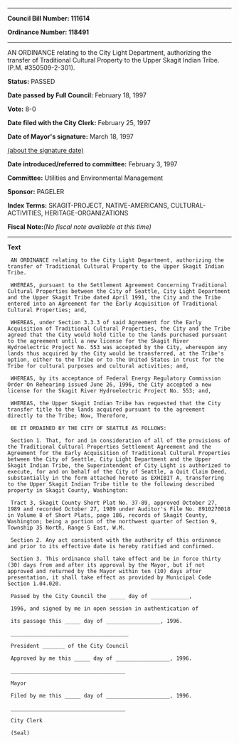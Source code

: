 

********

**Council Bill Number: 111614**
   
**Ordinance Number: 118491**
********

 AN ORDINANCE relating to the City Light Department, authorizing the transfer of Traditional Cultural Property to the Upper Skagit Indian Tribe. (P.M. #350509-2-301).

**Status:** PASSED
   
**Date passed by Full Council:** February 18, 1997
   
**Vote:** 8-0
   
**Date filed with the City Clerk:** February 25, 1997
   
**Date of Mayor's signature:** March 18, 1997
   
[(about the signature date)](/~public/approvaldate.htm)
   
   
   
**Date introduced/referred to committee:** February 3, 1997
   
**Committee:** Utilities and Environmental Management
   
**Sponsor:** PAGELER
   
   
**Index Terms:** SKAGIT-PROJECT, NATIVE-AMERICANS, CULTURAL-ACTIVITIES, HERITAGE-ORGANIZATIONS

**Fiscal Note:**_(No fiscal note available at this time)_

********

**Text**
   
```
 AN ORDINANCE relating to the City Light Department, authorizing the transfer of Traditional Cultural Property to the Upper Skagit Indian Tribe.

 WHEREAS, pursuant to the Settlement Agreement Concerning Traditional Cultural Properties between the City of Seattle, City Light Department and the Upper Skagit Tribe dated April 1991, the City and the Tribe entered into an Agreement for the Early Acquisition of Traditional Cultural Properties; and,

 WHEREAS, under Section 3.3.3 of said Agreement for the Early Acquisition of Traditional Cultural Properties, the City and the Tribe agreed that the City would hold title to the lands purchased pursuant to the agreement until a new license for the Skagit River Hydroelectric Project No. 553 was accepted by the City, whereupon any lands thus acquired by the City would be transferred, at the Tribe's option, either to the Tribe or to the United States in trust for the Tribe for cultural purposes and cultural activities; and,

 WHEREAS, by its acceptance of Federal Energy Regulatory Commission Order On Rehearing issued June 26, 1996, the City accepted a new license for the Skagit River Hydroelectric Project No. 553; and,

 WHEREAS, the Upper Skagit Indian Tribe has requested that the City transfer title to the lands acquired pursuant to the agreement directly to the Tribe; Now, Therefore,

 BE IT ORDAINED BY THE CITY OF SEATTLE AS FOLLOWS:

 Section 1. That, for and in consideration of all of the provisions of the Traditional Cultural Properties Settlement Agreement and the Agreement for the Early Acquisition of Traditional Cultural Properties between the City of Seattle, City Light Department and the Upper Skagit Indian Tribe, the Superintendent of City Light is authorized to execute, for and on behalf of the City of Seattle, a Quit Claim Deed, substantially in the form attached hereto as EXHIBIT A, transferring to the Upper Skagit Indian Tribe title to the following described property in Skagit County, Washington:

 Tract 3, Skagit County Short Plat No. 37-89, approved October 27, 1989 and recorded October 27, 1989 under Auditor's File No. 8910270018 in Volume 8 of Short Plats, page 186, records of Skagit County, Washington; being a portion of the northwest quarter of Section 9, Township 35 North, Range 5 East, W.M.

 Section 2. Any act consistent with the authority of this ordinance and prior to its effective date is hereby ratified and confirmed.

 Section 3. This ordinance shall take effect and be in force thirty (30) days from and after its approval by the Mayor, but if not approved and returned by the Mayor within ten (10) days after presentation, it shall take effect as provided by Municipal Code Section 1.04.020.

 Passed by the City Council the _____ day of ____________,

 1996, and signed by me in open session in authentication of

 its passage this _____ day of _________________, 1996.

 _____________________________________

 President _______ of the City Council

 Approved by me this _____ day of _________________, 1996.

 ____________________________________

 Mayor

 Filed by me this _____ day of ____________________, 1996.

 ____________________________________

 City Clerk

 (Seal)

```
